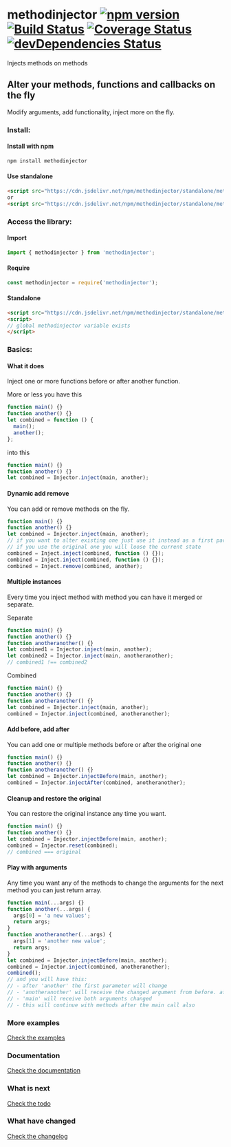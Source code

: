 # methodinjector [![npm version](https://img.shields.io/npm/v/methodinjector.svg?style=flat)](https://www.npmjs.com/package/methodinjector) [![Build Status](https://img.shields.io/travis/ranapat/methodinjector/master.svg?style=flat)](https://travis-ci.org/ranapat/methodinjector) [![Coverage Status](https://coveralls.io/repos/ranapat/methodinjector/badge.svg?branch=master)](https://coveralls.io/r/ranapat/methodinjector?branch=master) [![devDependencies Status](https://david-dm.org/ranapat/methodinjector/dev-status.svg)](https://david-dm.org/ranapat/methodinjector?type=dev)

Injects methods on methods

## Alter your methods, functions and callbacks on the fly

Modify arguments, add functionality, inject more on the fly.

### Install:

#### Install with npm
```bash
npm install methodinjector
```

#### Use standalone
```html
<script src="https://cdn.jsdelivr.net/npm/methodinjector/standalone/methodinjector.js"></script>
or
<script src="https://cdn.jsdelivr.net/npm/methodinjector/standalone/methodinjector.min.js"></script>
```

### Access the library:

#### Import
```javascript
import { methodinjector } from 'methodinjector';
```

#### Require
```javascript
const methodinjector = require('methodinjector');
```

#### Standalone
```html
<script src="https://cdn.jsdelivr.net/npm/methodinjector/standalone/methodinjector.min.js"></script>
<script>
// global methodinjector variable exists
</script>
```

### Basics:

#### What it does

Inject one or more functions before or after another function.

More or less you have this

```javascript
function main() {}
function another() {}
let combined = function () {
  main();
  another();
};
```

into this

```javascript
function main() {}
function another() {}
let combined = Injector.inject(main, another);
```

#### Dynamic add remove

You can add or remove methods on the fly.

```javascript
function main() {}
function another() {}
let combined = Injector.inject(main, another);
// if you want to alter existing one just use it instead as a first parameter
// if you use the original one you will loose the current state
combined = Inject.inject(combined, function () {});
combined = Inject.inject(combined, function () {});
combined = Inject.remove(combined, another);
```

#### Multiple instances

Every time you inject method with method you can have it merged or separate.

Separate

```javascript
function main() {}
function another() {}
function anotheranother() {}
let combined1 = Injector.inject(main, another);
let combined2 = Injector.inject(main, anotheranother);
// combined1 !== combined2
```

Combined

```javascript
function main() {}
function another() {}
function anotheranother() {}
let combined = Injector.inject(main, another);
combined = Injector.inject(combined, anotheranother);
```

#### Add before, add after

You can add one or multiple methods before or after the original one

```javascript
function main() {}
function another() {}
function anotheranother() {}
let combined = Injector.injectBefore(main, another);
combined = Injector.injectAfter(combined, anotheranother);
```

#### Cleanup and restore the original

You can restore the original instance any time you want.

```javascript
function main() {}
function another() {}
let combined = Injector.injectBefore(main, another);
combined = Injector.reset(combined);
// combined === original
```

#### Play with arguments

Any time you want any of the methods to change the arguments for the next method
you can just return array.

```javascript
function main(...args) {}
function another(...args) {
  args[0] = 'a new values';
  return args;
}
function anotheranother(...args) {
  args[1] = 'another new value';
  return args;
}
let combined = Injector.injectBefore(main, another);
combined = Injector.inject(combined, anotheranother);
combined();
// and you will have this:
// - after 'another' the first parameter will change
// - 'anotheranother' will receive the changed argument from before. after 'anotheranother' the second parameter will change.
// - 'main' will receive both arguments changed
// - this will continue with methods after the main call also
```

### More examples

[Check the examples](http://github.com/ranapat/methodinjector/blob/master/examples/src)

### Documentation

[Check the documentation](http://github.com/ranapat/methodinjector/blob/master/docs/docs.md)

### What is next

[Check the todo](http://github.com/ranapat/methodinjector/blob/master/TODO.md)

### What have changed

[Check the changelog](http://github.com/ranapat/methodinjector/blob/master/CHANGELOG.md)
